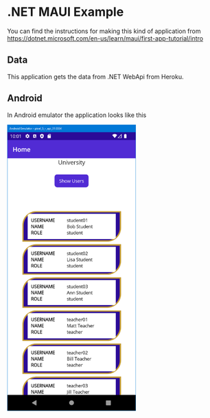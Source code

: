 # .NET MAUI Example

You can find the instructions for making this kind of application from
https://dotnet.microsoft.com/en-us/learn/maui/first-app-tutorial/intro

## Data

This application gets the data from .NET WebApi from Heroku.

## Android

In Android emulator the application looks like this 

<img src="emulator.PNG" width="300px">

